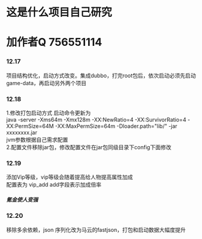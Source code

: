 # 这是什么项目自己研究
# 加作者Q 756551114
<h3>12.17</h3>
项目结构优化，启动方式改变。集成dubbo，打完root包后，依次启动必须先启动game-data，再启动另外两个项目
<h3>12.18</h3>
1.修改打包启动方式
启动命令更新为<br>
java -server -Xms64m -Xmx128m -XX:NewRatio=4 -XX:SurvivorRatio=4 -XX:PermSize=64M -XX:MaxPermSize=64m -Dloader.path="lib/" -jar xxxxxxxx.jar
<br>
jvm参数根据自己需求配置<br>
2.配置文件移除jar包，修改配置文件在jar包同级目录下config下面修改
<h3>12.19</h3>
添加Vip等级，vip等级会随着提高给人物提高属性加成<br>
配置表为 vip_add add字段表示加成倍率
<h5>氪金使人变强</h5>
<h3>12.20</h3>
移除多余依赖，json 序列化改为马云的fastjson，打包和启动数据大幅度提升